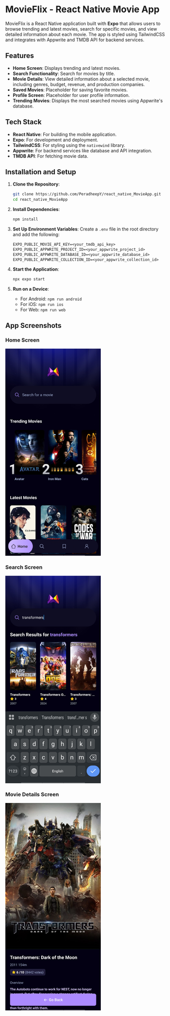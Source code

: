 # MovieFlix - React Native Movie App

MovieFlix is a React Native application built with **Expo** that allows users to browse trending and latest movies, search for specific movies, and view detailed information about each movie. The app is styled using TailwindCSS and integrates with Appwrite and TMDB API for backend services.

## Features

- **Home Screen**: Displays trending and latest movies.
- **Search Functionality**: Search for movies by title.
- **Movie Details**: View detailed information about a selected movie, including genres, budget, revenue, and production companies.
- **Saved Movies**: Placeholder for saving favorite movies.
- **Profile Screen**: Placeholder for user profile information.
- **Trending Movies**: Displays the most searched movies using Appwrite's database.

## Tech Stack

- **React Native**: For building the mobile application.
- **Expo**: For development and deployment.
- **TailwindCSS**: For styling using the `nativewind` library.
- **Appwrite**: For backend services like database and API integration.
- **TMDB API**: For fetching movie data.

## Installation and Setup

1. **Clone the Repository**:
   ```bash
   git clone https://github.com/PeradheepY/react_native_MovieApp.git
   cd react_native_MovieApp
   ```

2. **Install Dependencies**:
   ```bash
   npm install
   ```

3. **Set Up Environment Variables**:
   Create a `.env` file in the root directory and add the following:
   ```
   EXPO_PUBLIC_MOVIE_API_KEY=<your_tmdb_api_key>
   EXPO_PUBLIC_APPWRITE_PROJECT_ID=<your_appwrite_project_id>
   EXPO_PUBLIC_APPWRITE_DATABASE_ID=<your_appwrite_database_id>
   EXPO_PUBLIC_APPWRITE_COLLECTION_ID=<your_appwrite_collection_id>
   ```

4. **Start the Application**:
   ```bash
   npx expo start
   ```

5. **Run on a Device**:
   - For Android: `npm run android`
   - For iOS: `npm run ios`
   - For Web: `npm run web`

## App Screenshots

### Home Screen
<img src="./assets/screenshots/home.jpg" alt="Home Screen" width="300">

### Search Screen
<img src="./assets/screenshots/search.jpg" alt="Search Screen" width="300">

### Movie Details Screen
<img src="./assets/screenshots/moviedetails.jpg" alt="Movie Details Screen" width="300">
